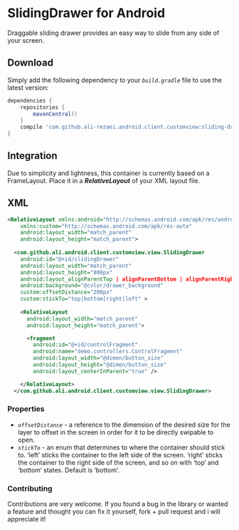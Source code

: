 # SlidingDrawer for Android
Draggable sliding drawer provides an easy way to slide from any side of your screen.

## Download
Simply add the following dependency to your *`build.gradle`* file to use the latest version:

```groovy
dependencies {
    repositories {
        mavenCentral()
    }
    compile 'com.github.ali-rezaei.android.client.customview:sliding-drawer:0.1.2'
}
```

## Integration
Due to simplicity and lightness, this container is currently based on a FrameLayout. Place it in a **_RelativeLayout_** of your XML layout file.

## XML

```xml
<RelativeLayout xmlns:android="http://schemas.android.com/apk/res/android"
    xmlns:custom="http://schemas.android.com/apk/res-auto"
    android:layout_width="match_parent"
    android:layout_height="match_parent">
    
  <com.github.ali.android.client.customview.view.SlidingDrawer
    android:id="@+id/slidingDrawer"
    android:layout_width="match_parent"
    android:layout_height="800px"
    android:layout_alignParentTop | alignParentBottom | alignParentRight | alignParentLeft = "true" 
    android:background="@color/drawer_background"
    custom:offsetDistance="200px"
    custom:stickTo="top|bottom|right|left" >
    
    <RelativeLayout
      android:layout_width="match_parent"
      android:layout_height="match_parent">

      <fragment
        android:id="@+id/controlFragment"
        android:name="demo.controllers.ControlFragment"
        android:layout_width="@dimen/button_size"
        android:layout_height="@dimen/button_size"
        android:layout_centerInParent="true" />

    </RelativeLayout>
  </com.github.ali.android.client.customview.view.SlidingDrawer>
```

### Properties
- *`offsetDistance`* - a reference to the dimension of the desired size for the layer to offset in the screen in order for it to be directly swipable to open.
- *`stickTo`* - an enum that determines to where the container should stick to. ‘left’ sticks the container to the left side of the screen. ‘right’ sticks the container to the right side of the screen, and so on with ‘top‘ and ‘bottom‘ states. Default is ‘bottom’.

### Contributing
Contributions are very welcome. If you found a bug in the library or wanted a feature and thought you can fix it yourself, fork + pull request and i will appreciate it!


